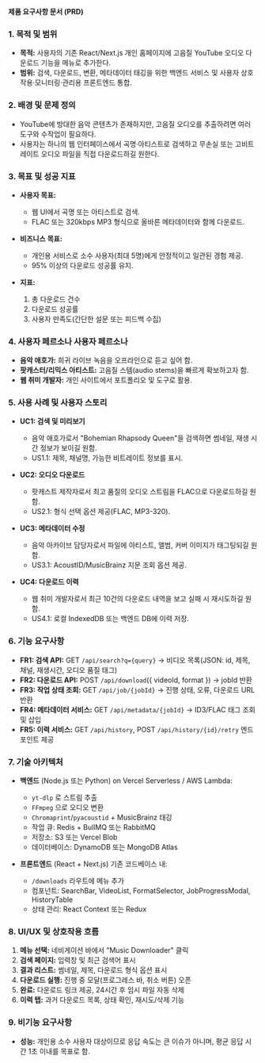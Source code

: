 **제품 요구사항 문서 (PRD)**

### 1. 목적 및 범위

- **목적:** 사용자의 기존 React/Next.js 개인 홈페이지에 고음질 YouTube 오디오 다운로드 기능을 메뉴로 추가한다.
- **범위:** 검색, 다운로드, 변환, 메타데이터 태깅을 위한 백엔드 서비스 및 사용자 상호작용·모니터링·관리용 프론트엔드 통합.

### 2. 배경 및 문제 정의

- YouTube에 방대한 음악 콘텐츠가 존재하지만, 고음질 오디오를 추출하려면 여러 도구와 수작업이 필요하다.
- 사용자는 하나의 웹 인터페이스에서 곡명·아티스트로 검색하고 무손실 또는 고비트레이트 오디오 파일을 직접 다운로드하길 원한다.

### 3. 목표 및 성공 지표

- **사용자 목표:**

  - 웹 UI에서 곡명 또는 아티스트로 검색.
  - FLAC 또는 320kbps MP3 형식으로 올바른 메타데이터와 함께 다운로드.

- **비즈니스 목표:**

  - 개인용 서비스로 소수 사용자(최대 5명)에게 안정적이고 일관된 경험 제공.
  - 95% 이상의 다운로드 성공률 유지.

- **지표:**

  1. 총 다운로드 건수
  2. 다운로드 성공률
  3. 사용자 만족도(간단한 설문 또는 피드백 수집)

### 4. 사용자 페르소나 사용자 페르소나

- **음악 애호가:** 희귀 라이브 녹음을 오프라인으로 듣고 싶어 함.
- **팟캐스터/리믹스 아티스트:** 고음질 스템(audio stems)을 빠르게 확보하고자 함.
- **웹 취미 개발자:** 개인 사이트에서 포트폴리오 및 도구로 활용.

### 5. 사용 사례 및 사용자 스토리

- **UC1: 검색 및 미리보기**

  - 음악 애호가로서 "Bohemian Rhapsody Queen"을 검색하면 썸네일, 재생 시간 정보가 보이길 원함.
  - US1.1: 제목, 채널명, 가능한 비트레이트 정보를 표시.

- **UC2: 오디오 다운로드**

  - 팟캐스트 제작자로서 최고 품질의 오디오 스트림을 FLAC으로 다운로드하길 원함.
  - US2.1: 형식 선택 옵션 제공(FLAC, MP3-320).

- **UC3: 메타데이터 수정**

  - 음악 아카이브 담당자로서 파일에 아티스트, 앨범, 커버 이미지가 태그팅되길 원함.
  - US3.1: AcoustID/MusicBrainz 지문 조회 옵션 제공.

- **UC4: 다운로드 이력**

  - 웹 취미 개발자로서 최근 10건의 다운로드 내역을 보고 실패 시 재시도하길 원함.
  - US4.1: 로컬 IndexedDB 또는 백엔드 DB에 이력 저장.

### 6. 기능 요구사항

- **FR1: 검색 API:** GET `/api/search?q={query}` → 비디오 목록(JSON: id, 제목, 채널, 재생시간, 오디오 품질 태그)
- **FR2: 다운로드 API:** POST `/api/download`({ videoId, format }) → jobId 반환
- **FR3: 작업 상태 조회:** GET `/api/job/{jobId}` → 진행 상태, 오류, 다운로드 URL 반환
- **FR4: 메타데이터 서비스:** GET `/api/metadata/{jobId}` → ID3/FLAC 태그 조회 및 삽입
- **FR5: 이력 서비스:** GET `/api/history`, POST `/api/history/{id}/retry` 엔드포인트 제공

### 7. 기술 아키텍처

- **백엔드** (Node.js 또는 Python) on Vercel Serverless / AWS Lambda:

  - `yt-dlp` 로 스트림 추출
  - `FFmpeg` 으로 오디오 변환
  - `Chromaprint`/`pyacoustid` + MusicBrainz 태깅
  - 작업 큐: Redis + BullMQ 또는 RabbitMQ
  - 저장소: S3 또는 Vercel Blob
  - 데이터베이스: DynamoDB 또는 MongoDB Atlas

- **프론트엔드** (React + Next.js) 기존 코드베이스 내:

  - `/downloads` 라우트에 메뉴 추가
  - 컴포넌트: SearchBar, VideoList, FormatSelector, JobProgressModal, HistoryTable
  - 상태 관리: React Context 또는 Redux

### 8. UI/UX 및 상호작용 흐름

1. **메뉴 선택:** 네비게이션 바에서 "Music Downloader" 클릭
2. **검색 페이지:** 입력창 및 최근 검색어 표시
3. **결과 리스트:** 썸네일, 제목, 다운로드 형식 옵션 표시
4. **다운로드 실행:** 진행 중 모달(프로그레스 바, 취소 버튼) 오픈
5. **완료:** 다운로드 링크 제공, 24시간 후 임시 파일 자동 삭제
6. **이력 탭:** 과거 다운로드 목록, 상태 확인, 재시도/삭제 기능

### 9. 비기능 요구사항

- **성능:** 개인용 소수 사용자 대상이므로 응답 속도는 큰 이슈가 아니며, 평균 응답 시간 1초 이내를 목표로 함.
